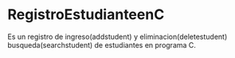 # RegistroEstudianteenC
Es un registro de ingreso(addstudent) y eliminacion(deletestudent) busqueda(searchstudent) de estudiantes en programa C.
